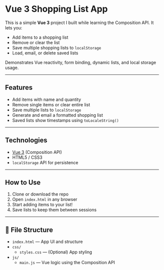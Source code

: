 # Vue 3 Shopping List App

This is a simple **Vue 3** project I built while learning the Composition API. It lets you:

- Add items to a shopping list
- Remove or clear the list
- Save multiple shopping lists to `localStorage`
- Load, email, or delete saved lists

Demonstrates Vue reactivity, form binding, dynamic lists, and local storage usage.

---

##  Features

- Add items with name and quantity
- Remove single items or clear entire list
- Save multiple lists to `localStorage`
- Generate and email a formatted shopping list
- Saved lists show timestamps using `toLocaleString()`

---

##  Technologies

- [Vue 3](https://vuejs.org/) (Composition API)
- HTML5 / CSS3
- `localStorage` API for persistence

---

## How to Use

1. Clone or download the repo
2. Open `index.html` in any browser
3. Start adding items to your list!
4. Save lists to keep them between sessions

---

## 📁 File Structure

- `index.html` — App UI and structure
- `css/`
    - `styles.css` — (Optional) App styling
- `js/`
    - `main.js` — Vue logic using the Composition API